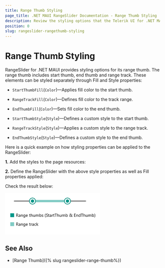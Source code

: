 ```yaml
---
title: Range Thumb Styling
page_title: .NET MAUI RangeSlider Documentation - Range Thumb Styling
description: Review the styling options that the Telerik UI for .NET MAUI RangeSlider control provides for its range thumb.
position: 0
slug: rangeslider-rangethumb-styling
---
```


# Range Thumb Styling

RangeSlider for .NET MAUI provides styling options for its range thumb.  The range thumb includes start thumb, end thumb and range track. These elements can be styled separately through Fill and Style properties:

* `StartThumbFill`(`Color`)&mdash;Applies fill color to the start thumb.
* `RangeTrackFill`(`Color`)&mdash;Defines fill color to the track range.
* `EndThumbFill`(`Color`)&mdash;Sets fill color to the end thumb.

* `StartThumbStyle`(`Style`)&mdash;Defines a custom style to the start thumb.
* `RangeTrackStyle`(`Style`)&mdash;Applies a custom style to the range track.
* `EndThumbStyle`(`Style`)&mdash;Defines a custom style to the end thumb.

Here is a quick example on how styling properties can be applied to the RangeSlider:

**1.** Add the styles to the page resources:

<snippet id='rangeslider-rangethumb-styling' />

**2.** Define the RangeSlider with the above style properties as well as Fill properties applied:

<snippet id='rangeslider-rangethumb-styling-xaml' />

Check the result below:

![Telerik RangeSlider for .NET MAUI Range Thumb Styling](images/rangeslider-thumb-styling.png)

## See Also

- [Range Thumb]({% slug rangeslider-range-thumb%})